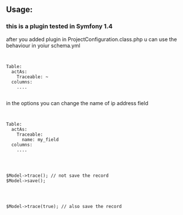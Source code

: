 <h2>Usage:</h2>
<h3>this is a plugin tested in Symfony 1.4</h3>
<p>after you added plugin in ProjectConfiguration.class.php u can use the behaviour in yoiur schema.yml</p>

<pre><code>

Table:
  actAs:
    Traceable: ~
  columns:
  	....      
    
</code></pre>

<p>in the options you can change the name of ip address field</p>

<pre><code>

Table:
  actAs:
    Traceable:
      name: my_field
  columns:
  	....      
    
</code></pre>


<pre><code>

$Model->trace(); // not save the record
$Model->save(); 
    
</code></pre>

<pre><code>

$Model->trace(true); // also save the record

    
</code></pre>